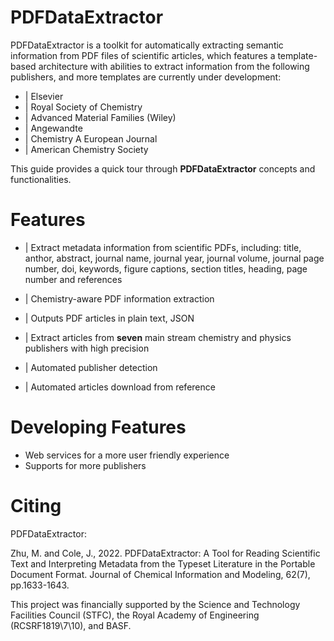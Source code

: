 PDFDataExtractor
================

PDFDataExtractor is a toolkit for automatically extracting semantic information from PDF files of scientific articles, which features a template-based architecture with abilities to extract information from the following publishers, and more templates are currently under development: 

* |  Elsevier
* | Royal Society of Chemistry
* | Advanced Material Families (Wiley)
* | Angewandte
* | Chemistry A European Journal
* | American Chemistry Society

This guide provides a quick tour through **PDFDataExtractor** concepts and functionalities.

Features
========
* |  Extract metadata information from scientific PDFs, including: title, anthor, abstract, journal name, journal year, journal volume, journal page number, doi, keywords, figure captions, section titles, heading, page number and references

* |  Chemistry-aware PDF information extraction

* |  Outputs PDF articles in plain text, JSON

* |  Extract articles from **seven** main stream chemistry and physics publishers with high precision

* |  Automated publisher detection

* |  Automated articles download from reference 


Developing Features
===================
* Web services for a more user friendly experience
* Supports for more publishers

Citing
======
PDFDataExtractor:

   Zhu, M. and Cole, J., 2022. PDFDataExtractor: A Tool for Reading Scientific Text and Interpreting Metadata from the Typeset Literature in the Portable Document Format. Journal of Chemical Information and Modeling, 62(7), pp.1633-1643.
   
   This project was financially supported by the Science and Technology Facilities Council (STFC), the Royal Academy of Engineering (RCSRF1819\7\10), and BASF.
   
   


